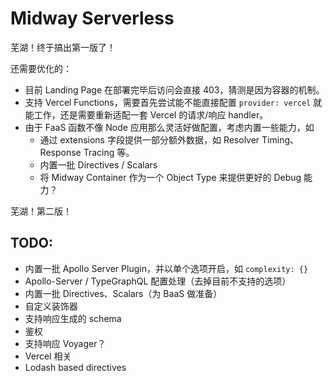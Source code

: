 # Midway Serverless

芜湖！终于搞出第一版了！

还需要优化的：

- 目前 Landing Page 在部署完毕后访问会直接 403，猜测是因为容器的机制。
- 支持 Vercel Functions，需要首先尝试能不能直接配置 `provider: vercel` 就能工作，还是需要重新适配一套 Vercel 的请求/响应 handler。
- 由于 FaaS 函数不像 Node 应用那么灵活好做配置，考虑内置一些能力，如
  - 通过 extensions 字段提供一部分额外数据，如 Resolver Timing、 Response Tracing 等。
  - 内置一批 Directives / Scalars
  - 将 Midway Container 作为一个 Object Type 来提供更好的 Debug 能力？

芜湖！第二版！

## TODO:

- 内置一批 Apollo Server Plugin，并以单个选项开启，如 `complexity: {}`
- Apollo-Server / TypeGraphQL 配置处理（去掉目前不支持的选项）
- 内置一批 Directives、Scalars（为 BaaS 做准备）
- 自定义装饰器
- 支持响应生成的 schema
- 鉴权
- 支持响应 Voyager？
- Vercel 相关
- Lodash based directives
